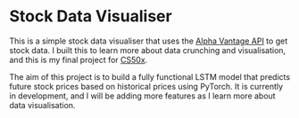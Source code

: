 # Stock Data Visualiser

This is a simple stock data visualiser that uses the [Alpha Vantage API](https://www.alphavantage.co/documentation/) to get stock data. I built this to learn more about data crunching and visualisation, and this is my final project for [CS50x](https://cs50.harvard.edu/x).

The aim of this project is to build a fully functional LSTM model that predicts future stock prices based on historical prices using PyTorch. It is currently in development, and I will be adding more features as I learn more about data visualisation.
